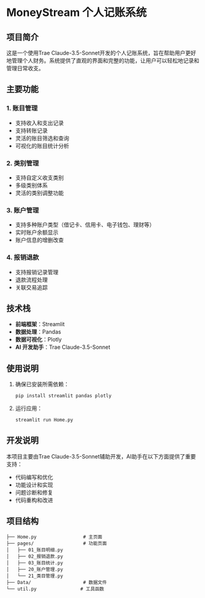 # MoneyStream 个人记账系统

## 项目简介

这是一个使用Trae Claude-3.5-Sonnet开发的个人记账系统，旨在帮助用户更好地管理个人财务。系统提供了直观的界面和完整的功能，让用户可以轻松地记录和管理日常收支。

## 主要功能

### 1. 账目管理
- 支持收入和支出记录
- 支持转账记录
- 灵活的账目筛选和查询
- 可视化的账目统计分析

### 2. 类别管理
- 支持自定义收支类别
- 多级类别体系
- 灵活的类别调整功能

### 3. 账户管理
- 支持多种账户类型（借记卡、信用卡、电子钱包、理财等）
- 实时账户余额显示
- 账户信息的增删改查

### 4. 报销退款
- 支持报销记录管理
- 退款流程处理
- 关联交易追踪

## 技术栈

- **前端框架**：Streamlit
- **数据处理**：Pandas
- **数据可视化**：Plotly
- **AI 开发助手**：Trae Claude-3.5-Sonnet

## 使用说明

1. 确保已安装所需依赖：
   ```bash
   pip install streamlit pandas plotly
   ```

2. 运行应用：
   ```bash
   streamlit run Home.py
   ```

## 开发说明

本项目主要由Trae Claude-3.5-Sonnet辅助开发，AI助手在以下方面提供了重要支持：
- 代码编写和优化
- 功能设计和实现
- 问题诊断和修复
- 代码重构和改进

## 项目结构

```
├── Home.py                 # 主页面
├── pages/                  # 功能页面
│   ├── 01_账目明细.py
│   ├── 02_报销退款.py
│   ├── 03_账目统计.py
│   ├── 20_账户管理.py
│   └── 21_类目管理.py
├── Data/                   # 数据文件
└── util.py                # 工具函数
```